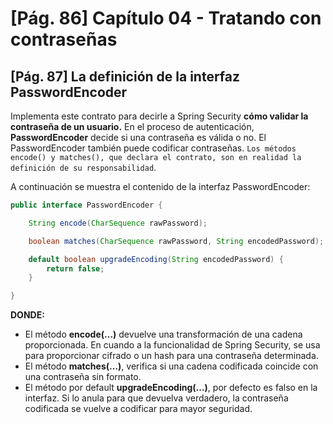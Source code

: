 # [Pág. 86] Capítulo 04 - Tratando con contraseñas

## [Pág. 87] La definición de la interfaz PasswordEncoder

Implementa este contrato para decirle a Spring Security **cómo validar la contraseña de un usuario.** En el proceso
de autenticación, **PasswordEncoder** decide si una contraseña es válida o no. El PasswordEncoder también puede
codificar contraseñas. ``Los métodos encode() y matches(), que declara el contrato, son en realidad la definición
de su responsabilidad``.

A continuación se muestra el contenido de la interfaz PasswordEncoder:

````java
public interface PasswordEncoder {

    String encode(CharSequence rawPassword);

    boolean matches(CharSequence rawPassword, String encodedPassword);

    default boolean upgradeEncoding(String encodedPassword) {
        return false;
    }

}
````

**DONDE:**

- El método **encode(...)** devuelve una transformación de una cadena proporcionada. En cuando a la funcionalidad
  de Spring Security, se usa para proporcionar cifrado o un hash para una contraseña determinada.
- El método **matches(...)**, verifica si una cadena codificada coincide con una contraseña sin formato.
- El método por default **upgradeEncoding(...)**, por defecto es falso en la interfaz. Si lo anula para que devuelva
  verdadero, la contraseña codificada se vuelve a codificar para mayor seguridad.
